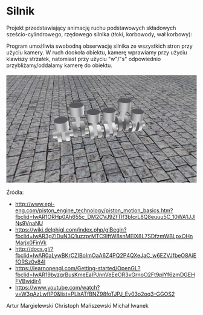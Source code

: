 Silnik
==================

Projekt przedstawiający animację ruchu podstawowych składowych sześcio-cylindrowego, rzędowego
silnika (tłoki, korbowody, wał korbowy):
 
Program umożliwia swobodną obserwację silnika ze wszystkich stron przy użyciu kamery. W ruch dookoła obiektu,
kamerę wprawiamy przy użyciu klawiszy strzałek, natomiast przy użyciu "w"/"s" odpowiednio przybliżamy/oddalamy 
kamerę do obiektu.


![](silnik.PNG)

Źródła:
- http://www.epi-eng.com/piston_engine_technology/piston_motion_basics.htm?fbclid=IwAR1ORHp0Ah655c_DM2CVJ9ZfTlf3bIcrL8Q8euuu5C_10WA1JJlNs9VnaNU
- https://wiki.delphigl.com/index.php/glBegin?fbclid=IwAR3gZIDuN3Q1uzzprMTC9lftW8snMEIX8L7SDfzmWBLpxOHnMarjx0FinVk
- http://docs.gl/?fbclid=IwAR0aLywBKrCZIBoImOaA6Z4PQ2P4QXeJaC_w6EZVJfbeO8AiEfORSz0v84I
- https://learnopengl.com/Getting-started/OpenGL?fbclid=IwAR19byzgrBusKmeEaIPJnnVeEeOR3vGrnoO2Ft9plYf6zmDGEHFVBwidir4
- https://www.youtube.com/watch?v=W3gAzLwfIP0&list=PLlrATfBNZ98foTJPJ_Ev03o2oq3-GGOS2


Artur Margielewski
Christoph Mańszewski
Michał Iwanek